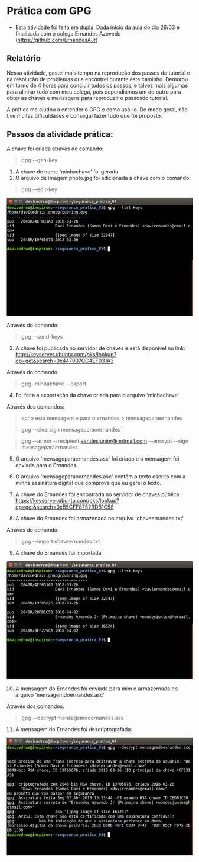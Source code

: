 # Prática com GPG

- Esta atividade foi feita em dupla. Dada início da aula do dia 26/03 e finalizada com o colega Ernandes Azevedo (https://github.com/ErnandesAJr)

## Relatório

Nessa atividade, gastei mais tempo na reprodução dos passos do tutorial e na resolução de problemas que encontrei durante este caminho. Demorou em torno de 4 horas para concluir todos os passos, e talvez mais algumas para alinhar tudo com meu colega, pois dependiámos um do outro para obter as chaves e mensagens para reproduzir o passosdo tutorial.

A prática me ajudou a entender o GPG e como usá-lo. De modo geral, não tive muitas dificuldades e consegui fazer tudo que foi proposto.

## Passos da atividade prática:

A chave foi criada através do comando:

> gpg --gen-key 

1. A chave de nome 'minhachave' foi gerada
2. O arquivo de imagem photo.jpg foi adicionada à chave com o comando: 

> gpg --edit-key

![Lista de chaves](screenshots/list-key.png)

Através do comando:
> gpg --send-keys
3. A chave foi publicada no servidor de chaves e está disponível no link: http://keyserver.ubuntu.com/pks/lookup?op=get&search=0x447907CC4EF031A3

Através do comando:
> gpg -minhachave --export

4. Foi feita a exportação da chave criada para o arquivo 'minhachave'

Através dos comandos:

> echo esta mensagem e para o ernandes > mensageparaernandes

> gpg --clearsign mensageparaoernandes

> gpg --armor --recipient eandesjunior@hotmail.com --encrypt --sign mensageparaernandes

5. O arquivo 'mensageparaernandes.asc' foi criado e a mensagem foi enviada para o Ernandes

6. O arquivo 'mensageparaoernandes.asc' contém o texto escrito com a minha assinatura digital que comprova que eu gerei o texto.

7. A chave do Ernandes foi encontrada no servidor de chaves pública: https://keyserver.ubuntu.com/pks/lookup?op=get&search=0xB5CFF8752BDB1C58

8. A chave do Ernandes foi armazenada no arquivo 'chaveernandes.txt'

Através do comando:
> gpg --import chaveernandes.txt

9. A chave do Ernandes foi importada: 

![Chave do ernandes](screenshots/list-key-ernandes.png)

10. A mensagem do Ernandes foi enviada para mim e armazernada no arquivo 'mensagemdoernandes.asc'

Através dos comandos:

> gpg --decrypt mensagemdoernandes.asc

11. A mensagem do Ernandes foi descriptografada:

![Verificação da chave do ernandes](screenshots/ernandes-message.png)





